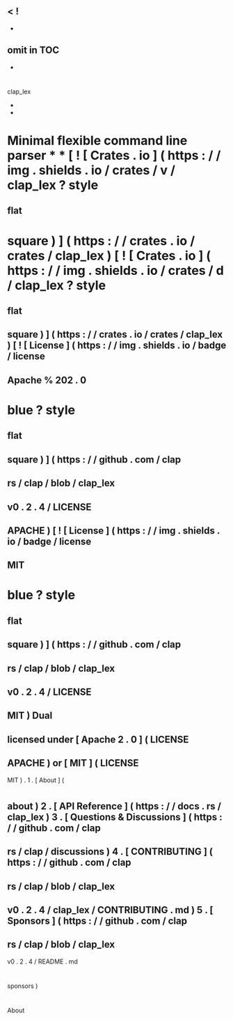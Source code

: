 <
!
-
-
omit
in
TOC
-
-
>
#
clap_lex
>
*
*
Minimal
flexible
command
line
parser
*
*
[
!
[
Crates
.
io
]
(
https
:
/
/
img
.
shields
.
io
/
crates
/
v
/
clap_lex
?
style
=
flat
-
square
)
]
(
https
:
/
/
crates
.
io
/
crates
/
clap_lex
)
[
!
[
Crates
.
io
]
(
https
:
/
/
img
.
shields
.
io
/
crates
/
d
/
clap_lex
?
style
=
flat
-
square
)
]
(
https
:
/
/
crates
.
io
/
crates
/
clap_lex
)
[
!
[
License
]
(
https
:
/
/
img
.
shields
.
io
/
badge
/
license
-
Apache
%
202
.
0
-
blue
?
style
=
flat
-
square
)
]
(
https
:
/
/
github
.
com
/
clap
-
rs
/
clap
/
blob
/
clap_lex
-
v0
.
2
.
4
/
LICENSE
-
APACHE
)
[
!
[
License
]
(
https
:
/
/
img
.
shields
.
io
/
badge
/
license
-
MIT
-
blue
?
style
=
flat
-
square
)
]
(
https
:
/
/
github
.
com
/
clap
-
rs
/
clap
/
blob
/
clap_lex
-
v0
.
2
.
4
/
LICENSE
-
MIT
)
Dual
-
licensed
under
[
Apache
2
.
0
]
(
LICENSE
-
APACHE
)
or
[
MIT
]
(
LICENSE
-
MIT
)
.
1
.
[
About
]
(
#
about
)
2
.
[
API
Reference
]
(
https
:
/
/
docs
.
rs
/
clap_lex
)
3
.
[
Questions
&
Discussions
]
(
https
:
/
/
github
.
com
/
clap
-
rs
/
clap
/
discussions
)
4
.
[
CONTRIBUTING
]
(
https
:
/
/
github
.
com
/
clap
-
rs
/
clap
/
blob
/
clap_lex
-
v0
.
2
.
4
/
clap_lex
/
CONTRIBUTING
.
md
)
5
.
[
Sponsors
]
(
https
:
/
/
github
.
com
/
clap
-
rs
/
clap
/
blob
/
clap_lex
-
v0
.
2
.
4
/
README
.
md
#
sponsors
)
#
#
About
